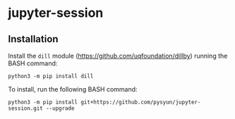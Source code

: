# jupyter-session

## Installation
Install the ``dill`` module (https://github.com/uqfoundation/dillby) running the BASH command:
```shell
python3 -m pip install dill
```

To install, run the following BASH command:
```shell
python3 -m pip install git+https://github.com/pysyun/jupyter-session.git --upgrade
```
